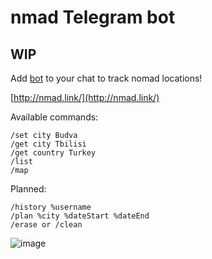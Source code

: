 # nmad Telegram bot

## WIP

Add [bot](https://t.me/nmad_o_bot) to your chat to track nomad locations!

[http://nmad.link/](http://nmad.link/)

Available commands:
```
/set city Budva
/get city Tbilisi
/get country Turkey
/list
/map
```

Planned:
```
/history %username
/plan %city %dateStart %dateEnd
/erase or /clean
```

![image](https://user-images.githubusercontent.com/3998723/199846685-41355776-d42e-4d07-af9d-64a07c8d6a6e.png)
